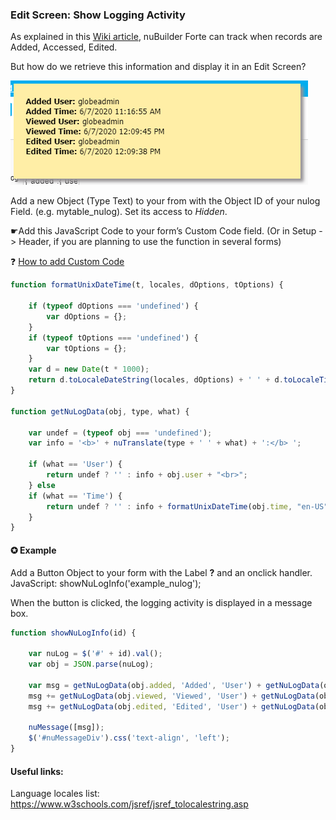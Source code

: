 ### Edit Screen: Show Logging Activity

As explained in this [Wiki article](https://wiki.nubuilder.net/nubuilderforte/index.php/Logging_Activity), 
nuBuilder Forte can track when records are Added, Accessed, Edited. 

But how do we retrieve this information and display it in an Edit Screen? 


<p align="left">
  <img src="screenshots/edit_logging_activity.png">
</p>


Add a new Object (Type Text) to your from with the Object ID of your nulog Field. (e.g. mytable_nulog).
Set its access to *Hidden*.

☛Add this JavaScript Code to your form’s Custom Code field.
(Or in Setup -> Header, if you are planning to use the function in several forms)

❓ [How to add Custom Code](/common/form_add_custom_code_javascript.gif)


```javascript
function formatUnixDateTime(t, locales, dOptions, tOptions) {

    if (typeof dOptions === 'undefined') {
        var dOptions = {};
    }
    if (typeof tOptions === 'undefined') {
        var tOptions = {};
    }
    var d = new Date(t * 1000);
    return d.toLocaleDateString(locales, dOptions) + ' ' + d.toLocaleTimeString(locales, tOptions);
}

function getNuLogData(obj, type, what) {

    var undef = (typeof obj === 'undefined');
    var info = '<b>' + nuTranslate(type + ' ' + what) + ':</b> ';

    if (what == 'User') {
        return undef ? '' : info + obj.user + "<br>";
    } else
    if (what == 'Time') {
        return undef ? '' : info + formatUnixDateTime(obj.time, "en-US") + "<br>";
    }
}
```

#### ✪ Example

Add a Button Object to your form with the Label **?** and an onclick handler. 
JavaScript: showNuLogInfo('example_nulog');

When the button is clicked, the logging activity is displayed in a message box.

```javascript
function showNuLogInfo(id) {

    var nuLog = $('#' + id).val();
    var obj = JSON.parse(nuLog);

    var msg = getNuLogData(obj.added, 'Added', 'User') + getNuLogData(obj.added, 'Added', 'Time');
    msg += getNuLogData(obj.viewed, 'Viewed', 'User') + getNuLogData(obj.viewed, 'Viewed', 'Time');
    msg += getNuLogData(obj.edited, 'Edited', 'User') + getNuLogData(obj.edited, 'Edited', 'Time');

    nuMessage([msg]);
    $('#nuMessageDiv').css('text-align', 'left');
}
```

#### Useful links:    

Language locales list:
https://www.w3schools.com/jsref/jsref_tolocalestring.asp
